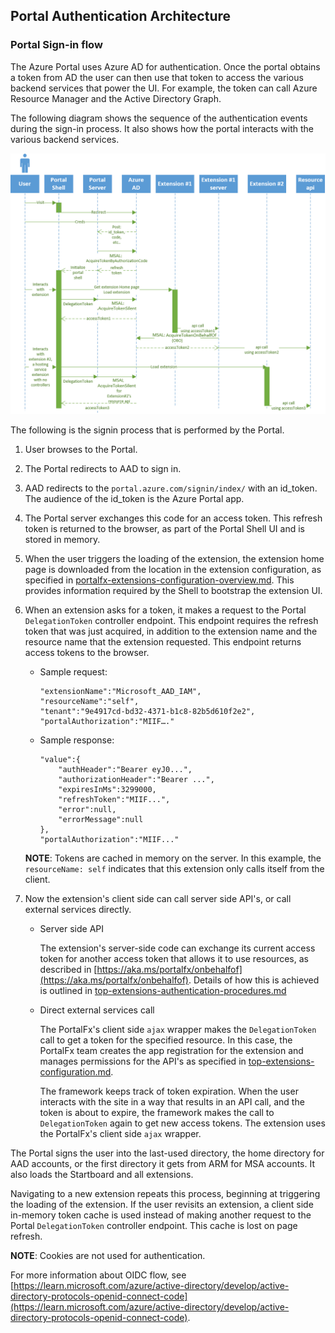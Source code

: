 
<a name="portal-authentication-architecture"></a>
## Portal Authentication Architecture

<a name="portal-authentication-architecture-portal-sign-in-flow"></a>
### Portal Sign-in flow

The Azure Portal uses Azure AD for authentication. Once the portal obtains a token from AD the user can then use that token to access the various backend services that power the UI. For example, the token can call Azure Resource Manager and the Active Directory Graph.

The following diagram shows the sequence of the authentication events during the sign-in process. It also shows how the portal interacts with the various backend services.

![alt-text](../media/top-extensions-authentication-flow/authentication.png "Authentication")

The following is the signin process that is performed by the Portal.

1. User browses to the Portal.

1. The Portal redirects to AAD to sign in.

1. AAD redirects to the `portal.azure.com/signin/index/` with an id_token. The audience of the id_token is the Azure Portal app.

1. The Portal server exchanges this code for an access token. This refresh token is returned to the browser, as part of the Portal Shell UI and is stored in memory.

1. When the user triggers the loading of the extension, the extension home page is downloaded from the location in the extension configuration, as specified in [portalfx-extensions-configuration-overview.md](portalfx-extensions-configuration-overview.md). This provides information required by the Shell to bootstrap the extension UI.

1. When an extension asks for a token, it makes a request to the Portal `DelegationToken` controller endpoint. This endpoint requires the refresh token that was just acquired, in addition to the extension name and the resource name that the extension requested. This endpoint returns access tokens to the browser.

    * Sample request:
        ```
        "extensionName":"Microsoft_AAD_IAM",
        "resourceName":"self",
        "tenant":"9e4917cd-bd32-4371-b1c8-82b5d610f2e2",
        "portalAuthorization":"MIIF…."
        ```

    * Sample response:
        ```
        "value":{
            "authHeader":"Bearer eyJ0...",
            "authorizationHeader":"Bearer ...",
            "expiresInMs":3299000,
            "refreshToken":"MIIF...",
            "error":null,
            "errorMessage":null
        },
        "portalAuthorization":"MIIF..."
        ```

    **NOTE**: Tokens are cached in memory on the server. In this example, the `resourceName: self` indicates that this extension only calls itself from the client.

1. Now the extension's client side can call server side API's, or call external services directly.

    * Server side API

        The extension's server-side code can exchange its current access token for another access token that allows it to use resources, as described in [https://aka.ms/portalfx/onbehalfof](https://aka.ms/portalfx/onbehalfof). Details of how this is achieved is outlined in [top-extensions-authentication-procedures.md](top-extensions-authentication-procedures.md)

    *  Direct external services call

        The PortalFx's client side `ajax` wrapper makes the `DelegationToken` call to get a token for the specified resource. In this case, the PortalFx team creates the app registration for the extension and manages permissions for the API's as specified in [top-extensions-configuration.md](top-extensions-configuration.md).

        The framework keeps track of token expiration. When the user interacts with the site in a way that results in an API call, and the token is about to expire, the framework makes the call to `DelegationToken` again to get new access tokens. The extension uses the PortalFx's client side `ajax` wrapper.

The Portal signs the user into the last-used directory, the home directory for AAD accounts, or the first directory it gets from ARM for MSA accounts. It also loads the Startboard and all extensions.

Navigating to a new extension repeats this process, beginning at triggering the loading of the extension. If the user revisits an extension, a client side in-memory token cache is used instead of  making another request to the Portal `DelegationToken` controller endpoint. This cache is lost on page refresh.

**NOTE**: Cookies are not used for authentication.

For more information about OIDC flow, see [https://learn.microsoft.com/azure/active-directory/develop/active-directory-protocols-openid-connect-code](https://learn.microsoft.com/azure/active-directory/develop/active-directory-protocols-openid-connect-code).
